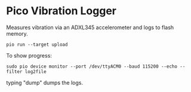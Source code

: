 # Pico Vibration Logger

Measures vibration via an ADXL345 accelerometer and logs to flash memory.

```pio run --target upload```

To show progress:

```sudo pio device monitor --port /dev/ttyACM0 --baud 115200 --echo --filter log2file```

typing "dump" dumps the logs.
